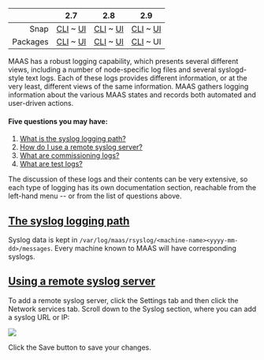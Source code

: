 <!-- deb-2-7-cli
||2.7|2.8|2.9|
|-----:|:-----:|:-----:|:-----:|
|Snap|[CLI](/t/maas-logging/2862) ~ [UI](/t/maas-logging/2863)|[CLI](/t/maas-logging/2864) ~ [UI](/t/maas-logging/2865)|[CLI](/t/maas-logging/2866) ~ [UI](/t/maas-logging/2867)|
|Packages|CLI ~ [UI](/t/maas-logging/2869)|[CLI](/t/maas-logging/2870) ~ [UI](/t/maas-logging/2871)|[CLI](/t/maas-logging/2872) ~ [UI](/t/maas-logging/2873)|
deb-2-7-cli -->

<!-- deb-2-7-ui
||2.7|2.8|2.9|
|-----:|:-----:|:-----:|:-----:|
|Snap|[CLI](/t/maas-logging/2862) ~ [UI](/t/maas-logging/2863)|[CLI](/t/maas-logging/2864) ~ [UI](/t/maas-logging/2865)|[CLI](/t/maas-logging/2866) ~ [UI](/t/maas-logging/2867)|
|Packages|[CLI](/t/maas-logging/2868) ~ UI|[CLI](/t/maas-logging/2870) ~ [UI](/t/maas-logging/2871)|[CLI](/t/maas-logging/2872) ~ [UI](/t/maas-logging/2873)|
 deb-2-7-ui -->

<!-- deb-2-8-cli
||2.7|2.8|2.9|
|-----:|:-----:|:-----:|:-----:|
|Snap|[CLI](/t/maas-logging/2862) ~ [UI](/t/maas-logging/2863)|[CLI](/t/maas-logging/2864) ~ [UI](/t/maas-logging/2865)|[CLI](/t/maas-logging/2866) ~ [UI](/t/maas-logging/2867)|
|Packages|[CLI](/t/maas-logging/2868) ~ [UI](/t/maas-logging/2869)|CLI ~ [UI](/t/maas-logging/2871)|[CLI](/t/maas-logging/2872) ~ [UI](/t/maas-logging/2873)|
 deb-2-8-cli -->

<!-- deb-2-8-ui
||2.7|2.8|2.9|
|-----:|:-----:|:-----:|:-----:|
|Snap|[CLI](/t/maas-logging/2862) ~ [UI](/t/maas-logging/2863)|[CLI](/t/maas-logging/2864) ~ [UI](/t/maas-logging/2865)|[CLI](/t/maas-logging/2866) ~ [UI](/t/maas-logging/2867)|
|Packages|[CLI](/t/maas-logging/2868) ~ [UI](/t/maas-logging/2869)|[CLI](/t/maas-logging/2870) ~ UI|[CLI](/t/maas-logging/2872) ~ [UI](/t/maas-logging/2873)|
 deb-2-8-ui -->

<!-- deb-2-9-cli
||2.7|2.8|2.9|
|-----:|:-----:|:-----:|:-----:|
|Snap|[CLI](/t/maas-logging/2862) ~ [UI](/t/maas-logging/2863)|[CLI](/t/maas-logging/2864) ~ [UI](/t/maas-logging/2865)|[CLI](/t/maas-logging/2866) ~ [UI](/t/maas-logging/2867)|
|Packages|[CLI](/t/maas-logging/2868) ~ [UI](/t/maas-logging/2869)|[CLI](/t/maas-logging/2870) ~ [UI](/t/maas-logging/2871)|CLI ~ [UI](/t/maas-logging/2873)|
 deb-2-9-cli -->

||2.7|2.8|2.9|
|-----:|:-----:|:-----:|:-----:|
|Snap|[CLI](/t/maas-logging/2862) ~ [UI](/t/maas-logging/2863)|[CLI](/t/maas-logging/2864) ~ [UI](/t/maas-logging/2865)|[CLI](/t/maas-logging/2866) ~ [UI](/t/maas-logging/2867)|
|Packages|[CLI](/t/maas-logging/2868) ~ [UI](/t/maas-logging/2869)|[CLI](/t/maas-logging/2870) ~ [UI](/t/maas-logging/2871)|[CLI](/t/maas-logging/2872) ~ UI|

<!-- snap-2-7-cli
||2.7|2.8|2.9|
|-----:|:-----:|:-----:|:-----:|
|Snap|CLI ~ [UI](/t/maas-logging/2863)|[CLI](/t/maas-logging/2864) ~ [UI](/t/maas-logging/2865)|[CLI](/t/maas-logging/2866) ~ [UI](/t/maas-logging/2867)|
|Packages|[CLI](/t/maas-logging/2868) ~ [UI](/t/maas-logging/2869)|[CLI](/t/maas-logging/2870) ~ [UI](/t/maas-logging/2871)|[CLI](/t/maas-logging/2872) ~ [UI](/t/maas-logging/2873)|
 snap-2-7-cli -->

<!-- snap-2-7-ui
||2.7|2.8|2.9|
|-----:|:-----:|:-----:|:-----:|
|Snap|[CLI](/t/maas-logging/2862) ~ UI|[CLI](/t/maas-logging/2864) ~ [UI](/t/maas-logging/2865)|[CLI](/t/maas-logging/2866) ~ [UI](/t/maas-logging/2867)|
|Packages|[CLI](/t/maas-logging/2868) ~ [UI](/t/maas-logging/2869)|[CLI](/t/maas-logging/2870) ~ [UI](/t/maas-logging/2871)|[CLI](/t/maas-logging/2872) ~ [UI](/t/maas-logging/2873)|
 snap-2-7-ui -->

<!-- snap-2-8-cli
||2.7|2.8|2.9|
|-----:|:-----:|:-----:|:-----:|
|Snap|[CLI](/t/maas-logging/2862) ~ [UI](/t/maas-logging/2863)|CLI ~ [UI](/t/maas-logging/2865)|[CLI](/t/maas-logging/2866) ~ [UI](/t/maas-logging/2867)|
|Packages|[CLI](/t/maas-logging/2868) ~ [UI](/t/maas-logging/2869)|[CLI](/t/maas-logging/2870) ~ [UI](/t/maas-logging/2871)|[CLI](/t/maas-logging/2872) ~ [UI](/t/maas-logging/2873)|
 snap-2-8-cli -->

<!-- snap-2-8-ui
||2.7|2.8|2.9|
|-----:|:-----:|:-----:|:-----:|
|Snap|[CLI](/t/maas-logging/2862) ~ [UI](/t/maas-logging/2863)|[CLI](/t/maas-logging/2864) ~ UI|[CLI](/t/maas-logging/2866) ~ [UI](/t/maas-logging/2867)|
|Packages|[CLI](/t/maas-logging/2868) ~ [UI](/t/maas-logging/2869)|[CLI](/t/maas-logging/2870) ~ [UI](/t/maas-logging/2871)|[CLI](/t/maas-logging/2872) ~ [UI](/t/maas-logging/2873)|
 snap-2-8-ui -->

<!-- snap-2-9-cli
||2.7|2.8|2.9|
|-----:|:-----:|:-----:|:-----:|
|Snap|[CLI](/t/maas-logging/2862) ~ [UI](/t/maas-logging/2863)|[CLI](/t/maas-logging/2864) ~ [UI](/t/maas-logging/2865)|CLI ~ [UI](/t/maas-logging/2867)|
|Packages|[CLI](/t/maas-logging/2868) ~ [UI](/t/maas-logging/2869)|[CLI](/t/maas-logging/2870) ~ [UI](/t/maas-logging/2871)|[CLI](/t/maas-logging/2872) ~ [UI](/t/maas-logging/2873)|
 snap-2-9-cli -->

<!-- snap-2-9-ui
||2.7|2.8|2.9|
|-----:|:-----:|:-----:|:-----:|
|Snap|[CLI](/t/maas-logging/2862) ~ [UI](/t/maas-logging/2863)|[CLI](/t/maas-logging/2864) ~ [UI](/t/maas-logging/2865)|[CLI](/t/maas-logging/2866) ~ UI|
|Packages|[CLI](/t/maas-logging/2868) ~ [UI](/t/maas-logging/2869)|[CLI](/t/maas-logging/2870) ~ [UI](/t/maas-logging/2871)|[CLI](/t/maas-logging/2872) ~ [UI](/t/maas-logging/2873)|
 snap-2-9-ui -->

MAAS has a robust logging capability, which presents several different views, including a number of node-specific log files and several syslogd-style text logs.  Each of these logs provides different information, or at the very least, different views of the same information.  MAAS gathers logging information about the various MAAS states and records both automated and user-driven actions.

#### Five questions you may have:

<!-- deb-2-7-cli
1. [What is the syslog logging path?](#heading--path)
2. [How do I use a remote syslog server?](#heading--using-a-remote-syslog-server)
3. [What are commissioning logs?](/t/commissioning-logs/2496)
4. [What are test logs?](/t/test-logs/3132)
deb-2-7-cli -->

<!-- deb-2-7-ui
1. [What is the syslog logging path?](#heading--path)
2. [How do I use a remote syslog server?](#heading--using-a-remote-syslog-server)
3. [What are commissioning logs?](/t/commissioning-logs/2497)
4. [What are test logs?](/t/test-logs/3133)
 deb-2-7-ui -->

<!-- deb-2-8-cli
1. [What is the syslog logging path?](#heading--path)
2. [How do I use a remote syslog server?](#heading--using-a-remote-syslog-server)
3. [What are commissioning logs?](/t/commissioning-logs/2498)
4. [What are test logs?](/t/test-logs/3134)
 deb-2-8-cli -->

<!-- deb-2-8-ui
1. [What is the syslog logging path?](#heading--path)
2. [How do I use a remote syslog server?](#heading--using-a-remote-syslog-server)
3. [What are commissioning logs?](/t/commissioning-logs/2499)
4. [What are test logs?](/t/test-logs/3135)
 deb-2-8-ui -->

<!-- deb-2-9-cli
1. [What is the syslog logging path?](#heading--path)
2. [How do I use a remote syslog server?](#heading--using-a-remote-syslog-server)
3. [What are commissioning logs?](/t/commissioning-logs/2500)
4. [What are test logs?](/t/test-logs/3136)
 deb-2-9-cli -->

1. [What is the syslog logging path?](#heading--path)
2. [How do I use a remote syslog server?](#heading--using-a-remote-syslog-server)
3. [What are commissioning logs?](/t/commissioning-logs/2501)
4. [What are test logs?](/t/test-logs/3137)

<!-- snap-2-7-cli
1. [What is the syslog logging path?](#heading--path)
2. [How do I use a remote syslog server?](#heading--using-a-remote-syslog-server)
3. [What are commissioning logs?](/t/commissioning-logs/2490)
4. [What are test logs?](/t/test-logs/3126)
 snap-2-7-cli -->

<!-- snap-2-7-ui
1. [What is the syslog logging path?](#heading--path)
2. [How do I use a remote syslog server?](#heading--using-a-remote-syslog-server)
3. [What are commissioning logs?](/t/commissioning-logs/2491)
4. [What are test logs?](/t/test-logs/3127)
 snap-2-7-ui -->

<!-- snap-2-8-cli
1. [What is the syslog logging path?](#heading--path)
2. [How do I use a remote syslog server?](#heading--using-a-remote-syslog-server)
3. [What are commissioning logs?](/t/commissioning-logs/2492)
4. [What are test logs?](/t/test-logs/3128)
 snap-2-8-cli -->

<!-- snap-2-8-ui
1. [What is the syslog logging path?](#heading--path)
2. [How do I use a remote syslog server?](#heading--using-a-remote-syslog-server)
3. [What are commissioning logs?](/t/commissioning-logs/2493)
4. [What are test logs?](/t/test-logs/3129)
 snap-2-8-ui -->

<!-- snap-2-9-cli
1. [What is the syslog logging path?](#heading--path)
2. [How do I use a remote syslog server?](#heading--using-a-remote-syslog-server)
3. [What are commissioning logs?](/t/commissioning-logs/2494)
4. [What are test logs?](/t/test-logs/3130)
 snap-2-9-cli -->

<!-- snap-2-9-ui
1. [What is the syslog logging path?](#heading--path)
2. [How do I use a remote syslog server?](#heading--using-a-remote-syslog-server)
3. [What are commissioning logs?](/t/commissioning-logs/2495)
4. [What are test logs?](/t/test-logs/3131)
 snap-2-9-ui -->

The discussion of these logs and their contents can be very extensive, so each type of logging has its own documentation section, reachable from the left-hand menu -- or from the list of questions above.

<a href="#heading--path"><h2 id="heading--path">The syslog logging path</h2></a>

Syslog data is kept in `/var/log/maas/rsyslog/<machine-name><yyyy-mm-dd>/messages`.  Every machine known to MAAS will have corresponding syslogs.

<!-- snap-2-7-ui snap-2-7-cli snap-2-8-ui snap-2-8-cli snap-2-9-ui snap-2-9-cli
Syslog data is kept in `/var/snap/maas/common/log/rsyslog/<machine-name><yyyy-mm-dd>/messages`. Every machine known to MAAS will have corresponding syslogs.
snap-2-7-ui snap-2-7-cli snap-2-8-ui snap-2-8-cli snap-2-9-ui snap-2-9-cli -->

<a href="#heading--using-a-remote-syslog-server"><h2 id="heading--using-a-remote-syslog-server">Using a remote syslog server</h2></a>

To add a remote syslog server, click the Settings tab and then click the Network services tab. Scroll down to the Syslog section, where you can add a syslog URL or IP:

<a href="https://assets.ubuntu.com/v1/e139d4e9-installconfig-syslog__2.6-remote-syslog.png" target = "_blank"><img src="https://assets.ubuntu.com/v1/e139d4e9-installconfig-syslog__2.6-remote-syslog.png"></a>

Click the Save button to save your changes.

<!-- snap-2-7-cli snap-2-8-cli snap-2-9-cli deb-2-7-cli deb-2-8-cli deb-2-9-cli
To add or update a remote syslog server in your MAAS environment:

``` bash
maas $PROFILE maas set-config name="remote_syslog" value="$SYSLOG_FQDN"
```

For example, to set your syslog server to `192.168.100.11`:

``` bash
maas $PROFILE maas set-config name="remote_syslog" value=192.168.100.11
```

If you clear the `remote_syslog` value, MAAS will revert to the default behaviour, which is to send all syslog information to all MAAS region controllers.

For example:

``` bash
maas $PROFILE maas set-config name="remote_syslog" value=""
```

[note]
Note that MAAS controllers' syslogs are not forwarded to the external syslog server -- only machine syslog information is forwarded.
[/note]
snap-2-7-cli snap-2-8-cli snap-2-9-cli deb-2-7-cli deb-2-8-cli deb-2-9-cli -->